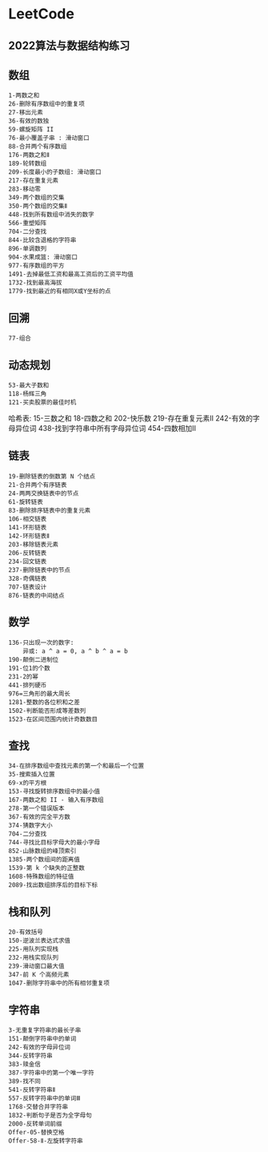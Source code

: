 # LeetCode

## 2022算法与数据结构练习

## 数组
    1-两数之和
    26-删除有序数组中的重复项
    27-移出元素
    36-有效的数独
    59-螺旋矩阵 II
    76-最小覆盖子串 : 滑动窗口
    88-合并两个有序数组
    176-两数之和Ⅱ
    189-轮转数组
    209-长度最小的子数组: 滑动窗口
    217-存在重复元素
    283-移动零
    349-两个数组的交集
    350-两个数组的交集Ⅱ
    448-找到所有数组中消失的数字
    566-重塑矩阵
    704-二分查找
    844-比较含退格的字符串
    896-单调数列
    904-水果成篮: 滑动窗口
    977-有序数组的平方
    1491-去掉最低工资和最高工资后的工资平均值
    1732-找到最高海拔
    1779-找到最近的有相同X或Y坐标的点

## 回溯
    77-组合

## 动态规划
    53-最大子数和
    118-杨辉三角
    121-买卖股票的最佳时机

哈希表:
    15-三数之和
    18-四数之和
    202-快乐数
    219-存在重复元素Ⅱ
    242-有效的字母异位词
    438-找到字符串中所有字母异位词
    454-四数相加Ⅱ

## 链表
    19-删除链表的倒数第 N 个结点
    21-合并两个有序链表
    24-两两交换链表中的节点
    61-旋转链表
    83-删除排序链表中的重复元素
    106-相交链表
    141-环形链表
    142-环形链表Ⅱ
    203-移除链表元素
    206-反转链表
    234-回文链表
    237-删除链表中的节点
    328-奇偶链表
    707-链表设计
    876-链表的中间结点
    
## 数学
    136-只出现一次的数字:
        异或: a ^ a = 0, a ^ b ^ a = b
    190-颠倒二进制位
    191-位1的个数   
    231-2的幂
    441-排列硬币
    976=三角形的最大周长
    1281-整数的各位积和之差
    1502-判断能否形成等差数列
    1523-在区间范围内统计奇数数目

## 查找
    34-在排序数组中查找元素的第一个和最后一个位置
    35-搜索插入位置
    69-x的平方根
    153-寻找旋转排序数组中的最小值
    167-两数之和 II - 输入有序数组
    278-第一个错误版本
    367-有效的完全平方数
    374-猜数字大小
    704-二分查找
    744-寻找比目标字母大的最小字母
    852-山脉数组的峰顶索引
    1385-两个数组间的距离值
    1539-第 k 个缺失的正整数
    1608-特殊数组的特征值
    2089-找出数组排序后的目标下标

## 栈和队列
    20-有效括号
    150-逆波兰表达式求值
    225-用队列实现栈
    232-用栈实现队列
    239-滑动窗口最大值
    347-前 K 个高频元素
    1047-删除字符串中的所有相邻重复项

## 字符串
    3-无重复字符串的最长子串
    151-颠倒字符串中的单词
    242-有效的字母异位词   
    344-反转字符串
    383-赎金信
    387-字符串中的第一个唯一字符
    389-找不同
    541-反转字符串Ⅱ
    557-反转字符串中的单词Ⅲ    
    1768-交替合并字符串
    1832-判断句子是否为全字母句
    2000-反转单词前缀
    Offer-05-替换空格
    Offer-58-Ⅱ-左旋转字符串
